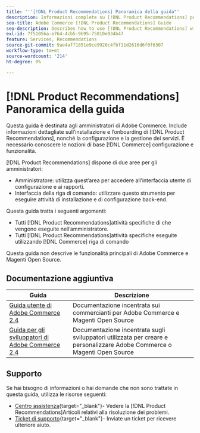 ```yaml
---
title: '''[!DNL Product Recommendations] Panoramica della guida"'
description: Informazioni complete su [!DNL Product Recommendations] per gli amministratori di Adobe Commerce, incluse l’installazione e l’onboarding
seo-title: Adobe Commerce [!DNL Product Recommendations] Guide
seo-description: Describes how to use [!DNL Product Recommendations] with Adobe Commerce.
exl-id: 7f5105ba-e764-4cb5-9b95-75810e934b47
feature: Services, Recommendations
source-git-commit: 9ae4aff1851e9ce9920c4fbf11d2616d6f0f6307
workflow-type: tm+mt
source-wordcount: '214'
ht-degree: 0%

---
```


# [!DNL Product Recommendations] Panoramica della guida

Questa guida è destinata agli amministratori di Adobe Commerce. Include informazioni dettagliate sull’installazione e l’onboarding di [!DNL Product Recommendations], nonché la configurazione e la gestione dei servizi. È necessario conoscere le nozioni di base [!DNL Commerce] configurazione e funzionalità.

[!DNL Product Recommendations] dispone di due aree per gli amministratori:

* Amministratore: utilizza quest’area per accedere all’interfaccia utente di configurazione e ai rapporti.
* Interfaccia della riga di comando: utilizzare questo strumento per eseguire attività di installazione e di configurazione back-end.

Questa guida tratta i seguenti argomenti:

* Tutti [!DNL Product Recommendations]attività specifiche di che vengono eseguite nell’amministratore.
* Tutti [!DNL Product Recommendations]attività specifiche eseguite utilizzando [!DNL Commerce] riga di comando

Questa guida non descrive le funzionalità principali di Adobe Commerce e Magenti Open Source.

## Documentazione aggiuntiva

| Guida | Descrizione |
|------ | ----------- |
| [Guida utente di Adobe Commerce 2.4](https://experienceleague.adobe.com/docs/commerce.html) | Documentazione incentrata sui commercianti per Adobe Commerce e Magenti Open Source |
| [Guida per gli sviluppatori di Adobe Commerce 2.4](https://developer.adobe.com/commerce/docs) | Documentazione incentrata sugli sviluppatori utilizzata per creare e personalizzare Adobe Commerce o Magenti Open Source |

## Supporto

Se hai bisogno di informazioni o hai domande che non sono trattate in questa guida, utilizza le risorse seguenti:

* [Centro assistenza](https://experienceleague.adobe.com/docs/commerce-knowledge-base/kb/help-center-guide/magento-help-center-user-guide.html#submit-tickets){target="_blank"}- Vedere la [!DNL Product Recommendations]Articoli relativi alla risoluzione dei problemi.
* [Ticket di supporto](https://experienceleague.adobe.com/docs/commerce-knowledge-base/kb/help-center-guide/magento-help-center-user-guide.html#submit-ticket){target="_blank"}- Inviate un ticket per ricevere ulteriore aiuto.
